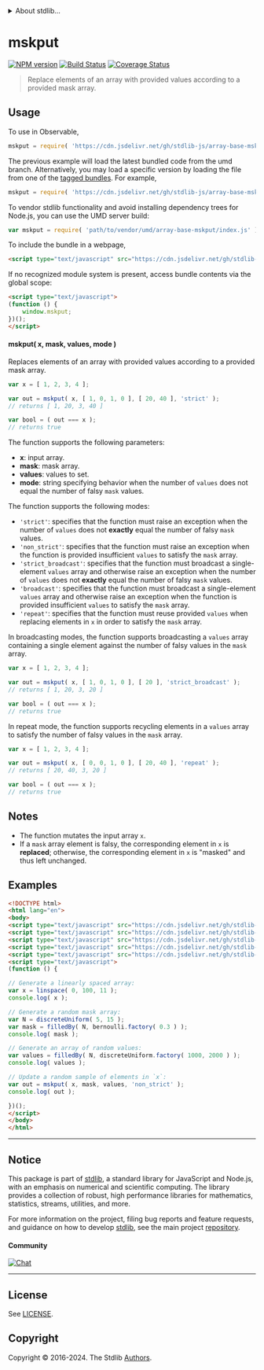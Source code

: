 <!--

@license Apache-2.0

Copyright (c) 2024 The Stdlib Authors.

Licensed under the Apache License, Version 2.0 (the "License");
you may not use this file except in compliance with the License.
You may obtain a copy of the License at

   http://www.apache.org/licenses/LICENSE-2.0

Unless required by applicable law or agreed to in writing, software
distributed under the License is distributed on an "AS IS" BASIS,
WITHOUT WARRANTIES OR CONDITIONS OF ANY KIND, either express or implied.
See the License for the specific language governing permissions and
limitations under the License.

-->


<details>
  <summary>
    About stdlib...
  </summary>
  <p>We believe in a future in which the web is a preferred environment for numerical computation. To help realize this future, we've built stdlib. stdlib is a standard library, with an emphasis on numerical and scientific computation, written in JavaScript (and C) for execution in browsers and in Node.js.</p>
  <p>The library is fully decomposable, being architected in such a way that you can swap out and mix and match APIs and functionality to cater to your exact preferences and use cases.</p>
  <p>When you use stdlib, you can be absolutely certain that you are using the most thorough, rigorous, well-written, studied, documented, tested, measured, and high-quality code out there.</p>
  <p>To join us in bringing numerical computing to the web, get started by checking us out on <a href="https://github.com/stdlib-js/stdlib">GitHub</a>, and please consider <a href="https://opencollective.com/stdlib">financially supporting stdlib</a>. We greatly appreciate your continued support!</p>
</details>

# mskput

[![NPM version][npm-image]][npm-url] [![Build Status][test-image]][test-url] [![Coverage Status][coverage-image]][coverage-url] <!-- [![dependencies][dependencies-image]][dependencies-url] -->

> Replace elements of an array with provided values according to a provided mask array.



<section class="usage">

## Usage

To use in Observable,

```javascript
mskput = require( 'https://cdn.jsdelivr.net/gh/stdlib-js/array-base-mskput@umd/browser.js' )
```
The previous example will load the latest bundled code from the umd branch. Alternatively, you may load a specific version by loading the file from one of the [tagged bundles](https://github.com/stdlib-js/array-base-mskput/tags). For example,

```javascript
mskput = require( 'https://cdn.jsdelivr.net/gh/stdlib-js/array-base-mskput@v0.1.0-umd/browser.js' )
```

To vendor stdlib functionality and avoid installing dependency trees for Node.js, you can use the UMD server build:

```javascript
var mskput = require( 'path/to/vendor/umd/array-base-mskput/index.js' )
```

To include the bundle in a webpage,

```html
<script type="text/javascript" src="https://cdn.jsdelivr.net/gh/stdlib-js/array-base-mskput@umd/browser.js"></script>
```

If no recognized module system is present, access bundle contents via the global scope:

```html
<script type="text/javascript">
(function () {
    window.mskput;
})();
</script>
```

#### mskput( x, mask, values, mode )

Replaces elements of an array with provided values according to a provided mask array.

```javascript
var x = [ 1, 2, 3, 4 ];

var out = mskput( x, [ 1, 0, 1, 0 ], [ 20, 40 ], 'strict' );
// returns [ 1, 20, 3, 40 ]

var bool = ( out === x );
// returns true
```

The function supports the following parameters:

-   **x**: input array.
-   **mask**: mask array.
-   **values**: values to set.
-   **mode**: string specifying behavior when the number of `values` does not equal the number of falsy `mask` values.

The function supports the following modes:

-   `'strict'`: specifies that the function must raise an exception when the number of `values` does not **exactly** equal the number of falsy `mask` values.
-   `'non_strict'`: specifies that the function must raise an exception when the function is provided insufficient `values` to satisfy the `mask` array.
-   `'strict_broadcast'`: specifies that the function must broadcast a single-element `values` array and otherwise raise an exception when the number of `values` does not **exactly** equal the number of falsy `mask` values.
-   `'broadcast'`: specifies that the function must broadcast a single-element `values` array and otherwise raise an exception when the function is provided insufficient `values` to satisfy the `mask` array.
-   `'repeat'`: specifies that the function must reuse provided `values` when replacing elements in `x` in order to satisfy the `mask` array.

In broadcasting modes, the function supports broadcasting a `values` array containing a single element against the number of falsy values in the `mask` array.

```javascript
var x = [ 1, 2, 3, 4 ];

var out = mskput( x, [ 1, 0, 1, 0 ], [ 20 ], 'strict_broadcast' );
// returns [ 1, 20, 3, 20 ]

var bool = ( out === x );
// returns true
```

In repeat mode, the function supports recycling elements in a `values` array to satisfy the number of falsy values in the `mask` array.

```javascript
var x = [ 1, 2, 3, 4 ];

var out = mskput( x, [ 0, 0, 1, 0 ], [ 20, 40 ], 'repeat' );
// returns [ 20, 40, 3, 20 ]

var bool = ( out === x );
// returns true
```

</section>

<!-- /.usage -->

<section class="notes">

## Notes

-   The function mutates the input array `x`.
-   If a `mask` array element is falsy, the corresponding element in `x` is **replaced**; otherwise, the corresponding element in `x` is "masked" and thus left unchanged.

</section>

<!-- /.notes -->

<section class="examples">

## Examples

<!-- eslint no-undef: "error" -->

```html
<!DOCTYPE html>
<html lang="en">
<body>
<script type="text/javascript" src="https://cdn.jsdelivr.net/gh/stdlib-js/array-base-filled-by@umd/browser.js"></script>
<script type="text/javascript" src="https://cdn.jsdelivr.net/gh/stdlib-js/random-base-discrete-uniform@umd/browser.js"></script>
<script type="text/javascript" src="https://cdn.jsdelivr.net/gh/stdlib-js/random-base-bernoulli@umd/browser.js"></script>
<script type="text/javascript" src="https://cdn.jsdelivr.net/gh/stdlib-js/array-base-linspace@umd/browser.js"></script>
<script type="text/javascript" src="https://cdn.jsdelivr.net/gh/stdlib-js/array-base-mskput@umd/browser.js"></script>
<script type="text/javascript">
(function () {

// Generate a linearly spaced array:
var x = linspace( 0, 100, 11 );
console.log( x );

// Generate a random mask array:
var N = discreteUniform( 5, 15 );
var mask = filledBy( N, bernoulli.factory( 0.3 ) );
console.log( mask );

// Generate an array of random values:
var values = filledBy( N, discreteUniform.factory( 1000, 2000 ) );
console.log( values );

// Update a random sample of elements in `x`:
var out = mskput( x, mask, values, 'non_strict' );
console.log( out );

})();
</script>
</body>
</html>
```

</section>

<!-- /.examples -->

<!-- Section for related `stdlib` packages. Do not manually edit this section, as it is automatically populated. -->

<section class="related">

</section>

<!-- /.related -->

<!-- Section for all links. Make sure to keep an empty line after the `section` element and another before the `/section` close. -->


<section class="main-repo" >

* * *

## Notice

This package is part of [stdlib][stdlib], a standard library for JavaScript and Node.js, with an emphasis on numerical and scientific computing. The library provides a collection of robust, high performance libraries for mathematics, statistics, streams, utilities, and more.

For more information on the project, filing bug reports and feature requests, and guidance on how to develop [stdlib][stdlib], see the main project [repository][stdlib].

#### Community

[![Chat][chat-image]][chat-url]

---

## License

See [LICENSE][stdlib-license].


## Copyright

Copyright &copy; 2016-2024. The Stdlib [Authors][stdlib-authors].

</section>

<!-- /.stdlib -->

<!-- Section for all links. Make sure to keep an empty line after the `section` element and another before the `/section` close. -->

<section class="links">

[npm-image]: http://img.shields.io/npm/v/@stdlib/array-base-mskput.svg
[npm-url]: https://npmjs.org/package/@stdlib/array-base-mskput

[test-image]: https://github.com/stdlib-js/array-base-mskput/actions/workflows/test.yml/badge.svg?branch=v0.1.0
[test-url]: https://github.com/stdlib-js/array-base-mskput/actions/workflows/test.yml?query=branch:v0.1.0

[coverage-image]: https://img.shields.io/codecov/c/github/stdlib-js/array-base-mskput/main.svg
[coverage-url]: https://codecov.io/github/stdlib-js/array-base-mskput?branch=main

<!--

[dependencies-image]: https://img.shields.io/david/stdlib-js/array-base-mskput.svg
[dependencies-url]: https://david-dm.org/stdlib-js/array-base-mskput/main

-->

[chat-image]: https://img.shields.io/gitter/room/stdlib-js/stdlib.svg
[chat-url]: https://app.gitter.im/#/room/#stdlib-js_stdlib:gitter.im

[stdlib]: https://github.com/stdlib-js/stdlib

[stdlib-authors]: https://github.com/stdlib-js/stdlib/graphs/contributors

[umd]: https://github.com/umdjs/umd
[es-module]: https://developer.mozilla.org/en-US/docs/Web/JavaScript/Guide/Modules

[deno-url]: https://github.com/stdlib-js/array-base-mskput/tree/deno
[deno-readme]: https://github.com/stdlib-js/array-base-mskput/blob/deno/README.md
[umd-url]: https://github.com/stdlib-js/array-base-mskput/tree/umd
[umd-readme]: https://github.com/stdlib-js/array-base-mskput/blob/umd/README.md
[esm-url]: https://github.com/stdlib-js/array-base-mskput/tree/esm
[esm-readme]: https://github.com/stdlib-js/array-base-mskput/blob/esm/README.md
[branches-url]: https://github.com/stdlib-js/array-base-mskput/blob/main/branches.md

[stdlib-license]: https://raw.githubusercontent.com/stdlib-js/array-base-mskput/main/LICENSE

</section>

<!-- /.links -->
